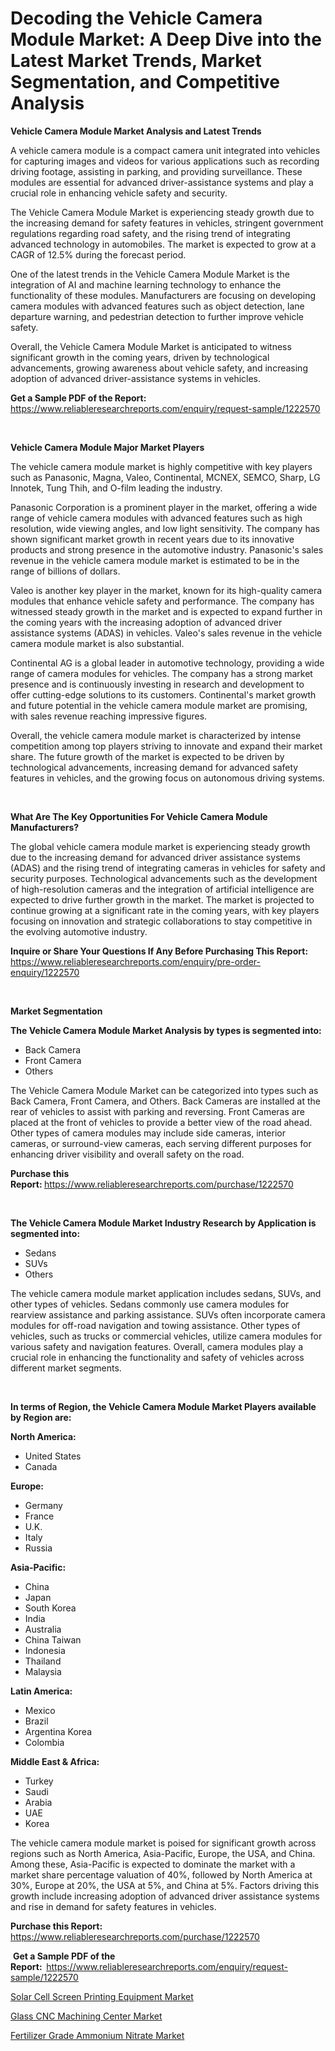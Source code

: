 <p><h1>Decoding the Vehicle Camera Module Market: A Deep Dive into the Latest Market Trends, Market Segmentation, and Competitive Analysis</h1></p><p><strong>Vehicle Camera Module Market Analysis and Latest Trends</strong></p>
<p><p>A vehicle camera module is a compact camera unit integrated into vehicles for capturing images and videos for various applications such as recording driving footage, assisting in parking, and providing surveillance. These modules are essential for advanced driver-assistance systems and play a crucial role in enhancing vehicle safety and security.</p><p>The Vehicle Camera Module Market is experiencing steady growth due to the increasing demand for safety features in vehicles, stringent government regulations regarding road safety, and the rising trend of integrating advanced technology in automobiles. The market is expected to grow at a CAGR of 12.5% during the forecast period.</p><p>One of the latest trends in the Vehicle Camera Module Market is the integration of AI and machine learning technology to enhance the functionality of these modules. Manufacturers are focusing on developing camera modules with advanced features such as object detection, lane departure warning, and pedestrian detection to further improve vehicle safety.</p><p>Overall, the Vehicle Camera Module Market is anticipated to witness significant growth in the coming years, driven by technological advancements, growing awareness about vehicle safety, and increasing adoption of advanced driver-assistance systems in vehicles.</p></p>
<p><strong>Get a Sample PDF of the Report:&nbsp;</strong> <a href="https://www.reliableresearchreports.com/enquiry/request-sample/1222570">https://www.reliableresearchreports.com/enquiry/request-sample/1222570</a></p>
<p>&nbsp;</p>
<p><strong>Vehicle Camera Module Major Market Players</strong></p>
<p><p>The vehicle camera module market is highly competitive with key players such as Panasonic, Magna, Valeo, Continental, MCNEX, SEMCO, Sharp, LG Innotek, Tung Thih, and O-film leading the industry. </p><p>Panasonic Corporation is a prominent player in the market, offering a wide range of vehicle camera modules with advanced features such as high resolution, wide viewing angles, and low light sensitivity. The company has shown significant market growth in recent years due to its innovative products and strong presence in the automotive industry. Panasonic's sales revenue in the vehicle camera module market is estimated to be in the range of billions of dollars. </p><p>Valeo is another key player in the market, known for its high-quality camera modules that enhance vehicle safety and performance. The company has witnessed steady growth in the market and is expected to expand further in the coming years with the increasing adoption of advanced driver assistance systems (ADAS) in vehicles. Valeo's sales revenue in the vehicle camera module market is also substantial.</p><p>Continental AG is a global leader in automotive technology, providing a wide range of camera modules for vehicles. The company has a strong market presence and is continuously investing in research and development to offer cutting-edge solutions to its customers. Continental's market growth and future potential in the vehicle camera module market are promising, with sales revenue reaching impressive figures. </p><p>Overall, the vehicle camera module market is characterized by intense competition among top players striving to innovate and expand their market share. The future growth of the market is expected to be driven by technological advancements, increasing demand for advanced safety features in vehicles, and the growing focus on autonomous driving systems.</p></p>
<p>&nbsp;</p>
<p><strong>What Are The Key Opportunities For Vehicle Camera Module Manufacturers?</strong></p>
<p><p>The global vehicle camera module market is experiencing steady growth due to the increasing demand for advanced driver assistance systems (ADAS) and the rising trend of integrating cameras in vehicles for safety and security purposes. Technological advancements such as the development of high-resolution cameras and the integration of artificial intelligence are expected to drive further growth in the market. The market is projected to continue growing at a significant rate in the coming years, with key players focusing on innovation and strategic collaborations to stay competitive in the evolving automotive industry.</p></p>
<p><strong>Inquire or Share Your Questions If Any Before Purchasing This Report:</strong> <a href="https://www.reliableresearchreports.com/enquiry/pre-order-enquiry/1222570">https://www.reliableresearchreports.com/enquiry/pre-order-enquiry/1222570</a></p>
<p>&nbsp;</p>
<p><strong>Market Segmentation</strong></p>
<p><strong>The Vehicle Camera Module Market Analysis by types is segmented into:</strong></p>
<p><ul><li>Back Camera</li><li>Front Camera</li><li>Others</li></ul></p>
<p><p>The Vehicle Camera Module Market can be categorized into types such as Back Camera, Front Camera, and Others. Back Cameras are installed at the rear of vehicles to assist with parking and reversing. Front Cameras are placed at the front of vehicles to provide a better view of the road ahead. Other types of camera modules may include side cameras, interior cameras, or surround-view cameras, each serving different purposes for enhancing driver visibility and overall safety on the road.</p></p>
<p><strong>Purchase this Report:&nbsp;</strong><a href="https://www.reliableresearchreports.com/purchase/1222570">https://www.reliableresearchreports.com/purchase/1222570</a></p>
<p>&nbsp;</p>
<p><strong>The Vehicle Camera Module Market Industry Research by Application is segmented into:</strong></p>
<p><ul><li>Sedans</li><li>SUVs</li><li>Others</li></ul></p>
<p><p>The vehicle camera module market application includes sedans, SUVs, and other types of vehicles. Sedans commonly use camera modules for rearview assistance and parking assistance. SUVs often incorporate camera modules for off-road navigation and towing assistance. Other types of vehicles, such as trucks or commercial vehicles, utilize camera modules for various safety and navigation features. Overall, camera modules play a crucial role in enhancing the functionality and safety of vehicles across different market segments.</p></p>
<p>&nbsp;</p>
<p><strong>In terms of Region, the Vehicle Camera Module Market Players available by Region are:</strong></p>
<p>
    <p> <strong> North America: </strong>
        <ul>
            <li>United States</li>
            <li>Canada</li>
        </ul>
        </p> 
    <p> <strong> Europe: </strong>
        <ul>
            <li>Germany</li>
            <li>France</li>
            <li>U.K.</li>
            <li>Italy</li>
            <li>Russia</li>
        </ul>
        </p> 
    <p> <strong> Asia-Pacific: </strong>
        <ul>
            <li>China</li>
            <li>Japan</li>
            <li>South Korea</li>
            <li>India</li>
            <li>Australia</li>
            <li>China Taiwan</li>
            <li>Indonesia</li>
            <li>Thailand</li>
            <li>Malaysia</li>
        </ul>
        </p> 
    <p> <strong> Latin America: </strong>
        <ul>
            <li>Mexico</li>
            <li>Brazil</li>
            <li>Argentina Korea</li>
            <li>Colombia</li>
        </ul>
        </p> 
    <p> <strong> Middle East & Africa: </strong>
        <ul>
            <li>Turkey</li>
            <li>Saudi</li>
            <li>Arabia</li>
            <li>UAE</li>
            <li>Korea</li>
        </ul>
    </p>
    </p>
<p><p>The vehicle camera module market is poised for significant growth across regions such as North America, Asia-Pacific, Europe, the USA, and China. Among these, Asia-Pacific is expected to dominate the market with a market share percentage valuation of 40%, followed by North America at 30%, Europe at 20%, the USA at 5%, and China at 5%. Factors driving this growth include increasing adoption of advanced driver assistance systems and rise in demand for safety features in vehicles.</p></p>
<p><strong>Purchase this Report: </strong><a href="https://www.reliableresearchreports.com/purchase/1222570">https://www.reliableresearchreports.com/purchase/1222570</a></p>
<p>&nbsp;<strong>Get a Sample PDF of the Report:&nbsp;&nbsp;</strong><a href="https://www.reliableresearchreports.com/enquiry/request-sample/1222570">https://www.reliableresearchreports.com/enquiry/request-sample/1222570</a></p>
<p><strong></strong></p>
<p><p><a href="https://view.publitas.com/reportprime-1/global-solar-cell-screen-printing-equipment-market-size-and-market-trends-insights-and-projections-from-2023-to-2030/">Solar Cell Screen Printing Equipment Market</a></p><p><a href="https://view.publitas.com/reportprime-1/glass-cnc-machining-center-market-with-the-goal-of-estimating-the-market-size-and-future-growth-potential-of-various-market-segments-based-on-component-applications-end-user-and-region/">Glass CNC Machining Center Market</a></p><p><a href="https://view.publitas.com/reportprime-1/fertilizer-grade-ammonium-nitrate-market-a-comprehensive-report-of-its-market-share-growth-trends-2023-2030/">Fertilizer Grade Ammonium Nitrate Market</a></p></p>